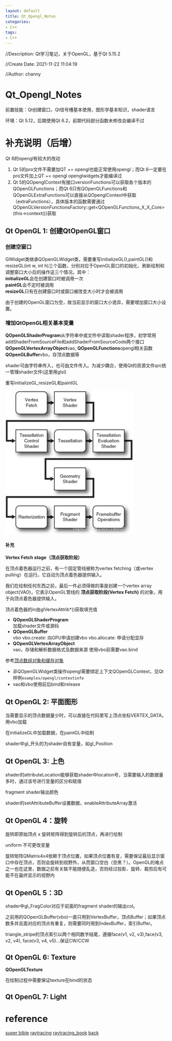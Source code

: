 ```yaml
---
layout: default
title: Qt_Opengl_Notes
categories:
- C++
tags:
- C++
---
```

//Description: Qt学习笔记，关于OpenGL，基于Qt 5.15.2

//Create Date: 2021-11-22 11:04:19

//Author: channy

# Qt_Opengl_Notes

前置技能：Qt创建窗口，Qt信号槽基本使用，图形学基本知识，shader语言

环境：Qt 5.12，后期使用Qt 6.2，前期代码部分函数未修改会编译不过

# 补充说明（后增）

Qt 6的opengl有较大的改动

1. Qt 5的pro文件不需要加QT += opengl也能正常使用opengl；而Qt 6一定要在pro文件加上QT += opengl openglwidgets才能编译过
1. Qt 5的QOpenglContext有接口versionFunctions可以获取各个版本的QOpenGLFunctions；而Qt 6只有QOpenGLFunctions和QOpenGLExtraFunctions可以直接从QOpenglContext中获取（extraFunctions），具体版本的函数需要通过QOpenGLVersionFunctionsFactory::get<QOpenGLFunctions_X_X_Core>(this->context())获取

## Qt OpenGL 1: 创建QtOpenGL窗口

### 创建空窗口

GlWidget类继承QOpenGLWidget类，需要重写initializeGL(),paintGL()和resizeGL(int w, int h)三个函数，分别对应于OpenGL窗口的初始化、刷新绘制和调整窗口大小后的操作这三个情况。其中：  
**initializeGL**会在创建窗口时被调用一次  
**paintGL**会不定时被调用  
**resizeGL**只有在创建窗口时或窗口被改变大小时才会被调用  

由于创建的OpenGL窗口为空，故当前显示的窗口大小诡异，需要增加窗口大小设置。  

### 增加QtOpenGL相关基本变量

**QOpenGLShaderProgram**从字符串中或文件中读取shader程序，初学常用addShaderFromSourceFile和addShaderFromSourceCode两个接口
**QOpenGLVertexArrayObject**vao,
**QOpenGLFunctions**opengl相关函数
**QOpenGLBuffer**vbo，存顶点数据等

shader可由字符串传入，也可由文件传入。为减少耦合，使用Qt的资源文件qrc统一管理shader文件(这里用glsl)

重写initializeGL,resizeGL和paintGL

![opengl_shader](./opengl/opengl_shader.png)

#### 补充
**Vertex Fetch stage（顶点获取阶段）**

在顶点着色器运行之前，有一个固定管线被称为vertex fetching（或vertex pulling）在运行。它自动为顶点着色器提供输入。

我们在绘制任何东西之前，最后一件必须得做的事是创建一个vertex array object(VAO)，它表示OpenGL管线的 **顶点获取阶段(Vertex Fetch)** 的对象，用于向顶点着色器提供输入。

顶点着色器的in由glVertexAttrib*()获取填充值

* **QOpenGLShaderProgram**  
加载shader文件或源码
* **QOpenGLBuffer**  
vbo
vbo.create: 向GPU申请创建vbo
vbo.allocate: 申请分配显存
* **QOpenGLVertexArrayObject**  
vao，存储和解析数据格式及数据来源
使用vbo前需要vao.bind

参考[顶点数组对象和缓存对象](https://www.bilibili.com/read/cv10477263/)

* 非QOpenGLWidget类操作opengl需要绑定上下文QOpenGLContext，见Qt样例`examples/opengl/contextinfo`
* vao和vbo使用前后bind和release

## Qt OpenGL 2: 平面图形
当需要显示的顶点数据量少时，可以直接在代码里写上顶点坐标VERTEX_DATA，用vbo加载

在initializeGL中加载数据，在paintGL中绘制

shader中gl_开头的为shader自有变量，如gl_Position

## Qt OpenGL 3: 上色
shader的attributeLocation能够获取shader中location号，当需要输入的数据量多时，通过该号进行变量的区分和赋值

fragment shader输出颜色

shader的setAttributeBuffer设置数据，enableAttributeArray激活

## Qt OpenGL 4：旋转
旋转即原始顶点 x 旋转矩阵得到旋转后的顶点，再进行绘制

uniform 不可更改变量

旋转矩阵QMatrix4x4依赖于顶点位置，如果顶点位置有变，需要保证最后显示窗口中存在顶点，否则会旋转到视野外，从而窗口空白（空黑？）。OpenGL的难点之一也在这里，数据之前有关联不能随便乱造，否则经过投影、旋转、裁剪后有可能不在最终显示的视野内

## Qt OpenGL 5：3D
shader中gl_FragColor对应于前面的fragment shader的输出col。

之前用的QOpenGLBuffer(vbo)一直只用到VertexBuffer，顶点Buffer；如果顶点数多并且面对应的顶点有重复，则需要同时用到IndexBuffer，索引Buffer。

triangle_stripe的顶点索引以两个相同数字结尾，遵循face(v1, v2, v3),face(v3, v2, v4), face(v3, v4, v5)...保证CW/CCW

## Qt OpenGL 6: Texture
**QOpenGLTexture**

在绘制过程中需要保证texture在bind的状态

## Qt OpenGL 7: Light

# reference 

[super bible](https://github.com/openglsuperbible/sb7code)
[raytracing](https://github.com/RayTracing/raytracing.github.io)
[raytracing_book](https://matrix4f.com/categories/Graphic/)
[back](/)

